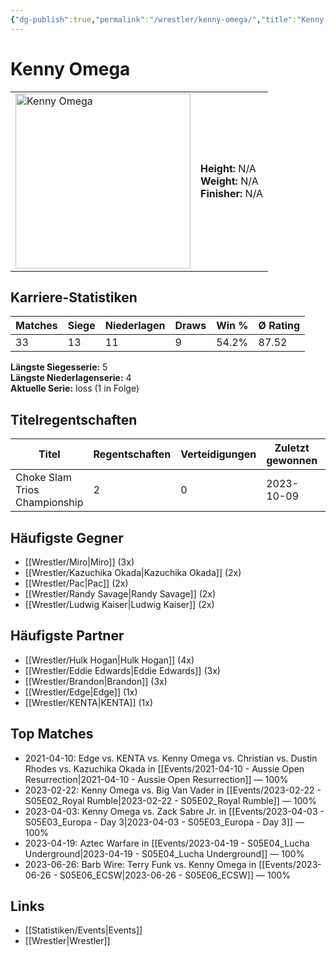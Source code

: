 ```yaml
---
{"dg-publish":true,"permalink":"/wrestler/kenny-omega/","title":"Kenny Omega","tags":["wrestler"],"noteIcon":""}
---
```



# Kenny Omega

<table>
        <tr>
        <td><img src="https://github.com/CptSpaulding1980/choke-slam-wrestling/releases/download/images/Kenny_Omega.png" width="280" alt="Kenny Omega"></td>
        <td>
        <b>Height:</b> N/A<br>
        <b>Weight:</b> N/A<br>
        <b>Finisher:</b> N/A<br>
        </td>
        </tr>
        </table>
        
## Karriere-Statistiken

| Matches | Siege | Niederlagen | Draws | Win % | Ø Rating |
|---------|-------|-------------|-------|-------|-----------|
| 33 | 13 | 11 | 9 | 54.2% | 87.52 |

**Längste Siegesserie:** 5<br>**Längste Niederlagenserie:** 4<br>**Aktuelle Serie:** loss (1 in Folge)

## Titelregentschaften
| Titel | Regentschaften | Verteidigungen | Zuletzt gewonnen | Aktuell |
|-------|---------------|----------------|------------------|---------|
| Choke Slam Trios Championship | 2 | 0 | 2023-10-09 |  |


## Häufigste Gegner
- [[Wrestler/Miro\|Miro]] (3x)
- [[Wrestler/Kazuchika Okada\|Kazuchika Okada]] (2x)
- [[Wrestler/Pac\|Pac]] (2x)
- [[Wrestler/Randy Savage\|Randy Savage]] (2x)
- [[Wrestler/Ludwig Kaiser\|Ludwig Kaiser]] (2x)

## Häufigste Partner
- [[Wrestler/Hulk Hogan\|Hulk Hogan]] (4x)
- [[Wrestler/Eddie Edwards\|Eddie Edwards]] (3x)
- [[Wrestler/Brandon\|Brandon]] (3x)
- [[Wrestler/Edge\|Edge]] (1x)
- [[Wrestler/KENTA\|KENTA]] (1x)

## Top Matches
- 2021-04-10: Edge vs. KENTA vs. Kenny Omega vs. Christian vs. Dustin Rhodes vs. Kazuchika Okada in [[Events/2021-04-10 - Aussie Open Resurrection\|2021-04-10 - Aussie Open Resurrection]] — 100%
- 2023-02-22: Kenny Omega vs. Big Van Vader in [[Events/2023-02-22 - S05E02_Royal Rumble\|2023-02-22 - S05E02_Royal Rumble]] — 100%
- 2023-04-03: Kenny Omega vs. Zack Sabre Jr. in [[Events/2023-04-03 - S05E03_Europa - Day 3\|2023-04-03 - S05E03_Europa - Day 3]] — 100%
- 2023-04-19: Aztec Warfare in [[Events/2023-04-19 - S05E04_Lucha Underground\|2023-04-19 - S05E04_Lucha Underground]] — 100%
- 2023-06-26: Barb Wire: Terry Funk vs. Kenny Omega in [[Events/2023-06-26 - S05E06_ECSW\|2023-06-26 - S05E06_ECSW]] — 100%

## Links
- [[Statistiken/Events\|Events]]
- [[Wrestler\|Wrestler]]
